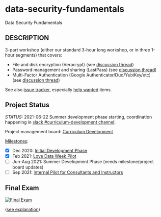 # data-security-fundamentals
Data Security Fundamentals

## DESCRIPTION

3-part workshop (either our standard 3-hour long workshop, or in three 1-hour segments) that covers:
- File and disk encryption (Veracrypt) (see [discussion thread](https://github.com/dlab-berkeley/data-security-fundamentals/issues/9))
- Password management and sharing (LastPass) (see [discussion thread](https://github.com/dlab-berkeley/data-security-fundamentals/issues/10))
- Multi-Factor Authentication (Google Authenticator/Duo/YubiKey/etc) (see [discussion thread](https://github.com/dlab-berkeley/data-security-fundamentals/issues/11))

See also [issue tracker](https://github.com/dlab-berkeley/data-security-fundamentals/issues), especially [help wanted](https://github.com/dlab-berkeley/data-security-fundamentals/issues?q=is%3Aissue+is%3Aopen+label%3A%22help+wanted%22) items.

## Project Status

*STATUS:* 2021-06-22 Summer development phase starting, coordination happening in [slack #curriculum-development channel](http://dlab-berkeley.slack.com/messages/curriculum-development).

Project management board: [Curriculum Development](https://github.com/dlab-berkeley/data-security-fundamentals/projects/1)

[Milestones](https://github.com/dlab-berkeley/data-security-fundamentals/milestones?direction=asc&sort=due_date&state=open):
- [X] Dec 2020: [Initial Development Phase](https://github.com/dlab-berkeley/data-security-fundamentals/milestone/1)
- [X] Feb 2021: [Love Data Week Pilot](https://github.com/dlab-berkeley/data-security-fundamentals/milestone/3)
- [ ] Jun-Aug 2021: Summer Development Phase (needs milestone/project board updates)
- [ ] Sep 2021: [Internal Pilot for Consultants and Instructors](https://github.com/dlab-berkeley/data-security-fundamentals/milestone/2)

## Final Exam
[![Final Exam](https://www.explainxkcd.com/wiki/images/0/05/final_exam.png)](https://www.explainxkcd.com/wiki/index.php/2385:_Final_Exam)

([see explanation](https://www.explainxkcd.com/wiki/index.php/2385:_Final_Exam))
